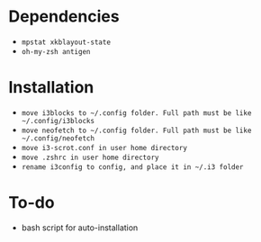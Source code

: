 # Dependencies

- `mpstat xkblayout-state`
- `oh-my-zsh antigen`

# Installation
- `move i3blocks to ~/.config folder. Full path must be like ~/.config/i3blocks`
- `move neofetch to ~/.config folder. Full path must be like ~/.config/neofetch`
- `move i3-scrot.conf in user home directory`
- `move .zshrc in user home directory`
- `rename i3config to config, and place it in ~/.i3 folder`

# To-do

- bash script for auto-installation
